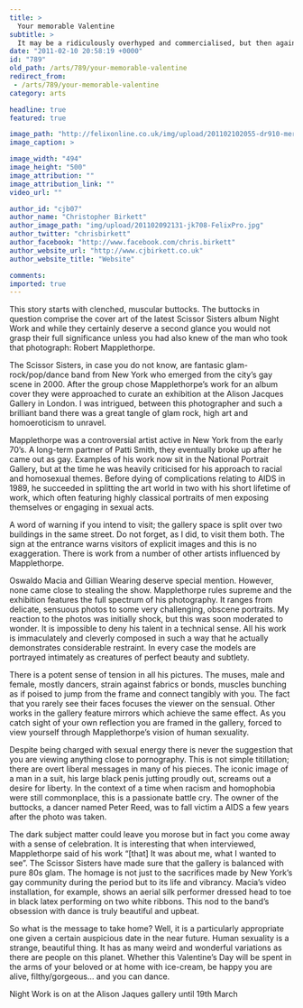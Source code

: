 ```yaml
---
title: >
  Your memorable Valentine
subtitle: >
  It may be a ridiculously overhyped and commercialised, but then again, we’ll take any excuse for a celebration
date: "2011-02-10 20:58:19 +0000"
id: "789"
old_path: /arts/789/your-memorable-valentine
redirect_from:
 - /arts/789/your-memorable-valentine
category: arts

headline: true
featured: true

image_path: "http://felixonline.co.uk/img/upload/201102102055-dr910-meredith.jpg"
image_caption: >

image_width: "494"
image_height: "500"
image_attribution: ""
image_attribution_link: ""
video_url: ""

author_id: "cjb07"
author_name: "Christopher Birkett"
author_image_path: "img/upload/201102092131-jk708-FelixPro.jpg"
author_twitter: "chrisbirkett"
author_facebook: "http://www.facebook.com/chris.birkett"
author_website_url: "http://www.cjbirkett.co.uk"
author_website_title: "Website"

comments:
imported: true
---
```


This story starts with clenched, muscular buttocks. The buttocks in question comprise the cover art of the latest Scissor Sisters album Night Work and while they certainly deserve a second glance you would not grasp their full significance unless you had also knew of the man who took that photograph: Robert Mapplethorpe.

The Scissor Sisters, in case you do not know, are fantasic glam-rock/pop/dance band from New York who emerged from the city’s gay scene in 2000. After the group chose Mapplethorpe’s work for an album cover they were approached to curate an exhibition at the Alison Jacques Gallery in London. I was intrigued, between this photographer and such a brilliant band there was a great tangle of glam rock, high art and homoeroticism to unravel.

Mapplethorpe was a controversial artist active in New York from the early 70’s. A long-term partner of Patti Smith, they eventually broke up after he came out as gay. Examples of his work now sit in the National Portrait Gallery, but at the time he was heavily criticised for his approach to racial and homosexual themes. Before dying of complications relating to AIDS in 1989, he succeeded in splitting the art world in two with his short lifetime of work, which often featuring highly classical portraits of men exposing themselves or engaging in sexual acts.

A word of warning if you intend to visit; the gallery space is split over two buildings in the same street. Do not forget, as I did, to visit them both. The sign at the entrance warns visitors of explicit images and this is no exaggeration. There is work from a number of other artists influenced by Mapplethorpe.

Oswaldo Macia and Gillian Wearing deserve special mention. However, none came close to stealing the show. Mapplethorpe rules supreme and the exhibition features the full spectrum of his photography. It ranges from delicate, sensuous photos to some very challenging, obscene portraits. My reaction to the photos was initially shock, but this was soon moderated to wonder. It is impossible to deny his talent in a technical sense. All his work is immaculately and cleverly composed in such a way that he actually demonstrates considerable restraint. In every case the models are portrayed intimately as creatures of perfect beauty and subtlety.

There is a potent sense of tension in all his pictures. The muses, male and female, mostly dancers, strain against fabrics or bonds, muscles bunching as if poised to jump from the frame and connect tangibly with you. The fact that you rarely see their faces focuses the viewer on the sensual. Other works in the gallery feature mirrors which achieve the same effect. As you catch sight of your own reflection you are framed in the gallery, forced to view yourself through Mapplethorpe’s vision of human sexuality.

Despite being charged with sexual energy there is never the suggestion that you are viewing anything close to pornography. This is not simple titillation; there are overt liberal messages in many of his pieces. The iconic image of a man in a suit, his large black penis jutting proudly out, screams out a desire for liberty. In the context of a time when racism and homophobia were still commonplace, this is a passionate battle cry. The owner of the buttocks, a dancer named Peter Reed, was to fall victim a AIDS a few years after the photo was taken.

The dark subject matter could leave you morose but in fact you come away with a sense of celebration. It is interesting that when interviewed, Mapplethorpe said of his work “[that] It was about me, what I wanted to see”. The Scissor Sisters have made sure that the gallery is balanced with pure 80s glam. The homage is not just to the sacrifices made by New York’s gay community during the period but to its life and vibrancy. Macia’s video installation, for example, shows an aerial silk performer dressed head to toe in black latex performing on two white ribbons. This nod to the band’s obsession with dance is truly beautiful and upbeat.

So what is the message to take home? Well, it is a particularly appropriate one given a certain auspicious date in the near future. Human sexuality is a strange, beautiful thing. It has as many weird and wonderful variations as there are people on this planet. Whether this Valentine’s Day will be spent in the arms of your beloved or at home with ice-cream, be happy you are alive, filthy/gorgeous... and you can dance.

Night Work is on at the Alison Jaques gallery until 19th March
